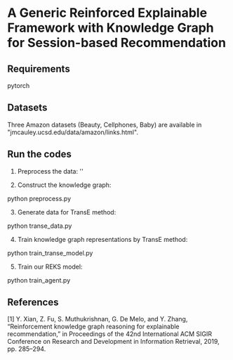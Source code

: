 # A Generic Reinforced Explainable Framework with Knowledge Graph for Session-based Recommendation

## Requirements
pytorch

## Datasets
Three Amazon datasets (Beauty, Cellphones, Baby) are available in "jmcauley.ucsd.edu/data/amazon/links.html".

## Run the codes
1. Preprocess the data:
'<python data_process.py>'

2. Construct the knowledge graph:

python preprocess.py

3. Generate data for TransE method:

python transe_data.py 

4. Train knowledge graph representations by TransE method:

python train_transe_model.py

5. Train our REKS model:

python train_agent.py 

## References
[1] Y. Xian, Z. Fu, S. Muthukrishnan, G. De Melo, and Y. Zhang, “Reinforcement knowledge graph reasoning for explainable recommendation,” in Proceedings of the 42nd International ACM SIGIR Conference on Research and Development in Information Retrieval, 2019, pp. 285–294.
